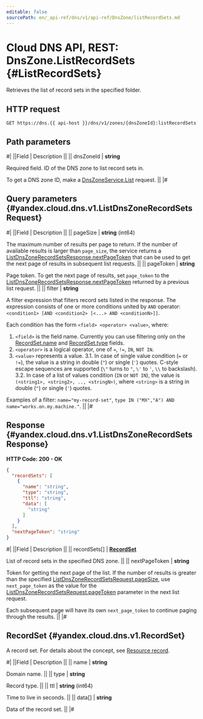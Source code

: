 ```yaml
---
editable: false
sourcePath: en/_api-ref/dns/v1/api-ref/DnsZone/listRecordSets.md
---
```


# Cloud DNS API, REST: DnsZone.ListRecordSets {#ListRecordSets}

Retrieves the list of record sets in the specified folder.

## HTTP request

```
GET https://dns.{{ api-host }}/dns/v1/zones/{dnsZoneId}:listRecordSets
```

## Path parameters

#|
||Field | Description ||
|| dnsZoneId | **string**

Required field. ID of the DNS zone to list record sets in.

To get a DNS zone ID, make a [DnsZoneService.List](/docs/dns/api-ref/DnsZone/list#List) request. ||
|#

## Query parameters {#yandex.cloud.dns.v1.ListDnsZoneRecordSetsRequest}

#|
||Field | Description ||
|| pageSize | **string** (int64)

The maximum number of results per page to return. If the number of available
results is larger than `page_size`, the service returns a [ListDnsZoneRecordSetsResponse.nextPageToken](#yandex.cloud.dns.v1.ListDnsZoneRecordSetsResponse)
that can be used to get the next page of results in subsequent list requests. ||
|| pageToken | **string**

Page token. To get the next page of results, set `page_token` to the
[ListDnsZoneRecordSetsResponse.nextPageToken](#yandex.cloud.dns.v1.ListDnsZoneRecordSetsResponse) returned by a previous list request. ||
|| filter | **string**

A filter expression that filters record sets listed in the response. The expression consists of one or more conditions united by `AND` operator: `<condition1> [AND <condition2> [<...> AND <conditionN>]]`.

Each condition has the form `<field> <operator> <value>`, where:
1. `<field>` is the field name. Currently you can use filtering only on the [RecordSet.name](#yandex.cloud.dns.v1.RecordSet) and [RecordSet.type](#yandex.cloud.dns.v1.RecordSet) fields.
2. `<operator>` is a logical operator, one of `=`, `!=`, `IN`, `NOT IN`.
3. `<value>` represents a value.
3.1. In case of single value condition (`=` or `!=`), the value is a string in double (`"`) or single (`'`) quotes. C-style escape sequences are supported (`\"` turns to `"`, `\'` to `'`, `\\` to backslash).
3.2. In case of a list of values condition (`IN` or `NOT IN`), the value is `(<string1>, <string2>, .., <stringN>)`, where `<string>` is a string in double (`"`) or single (`'`) quotes.

Examples of a filter: `name="my-record-set"`, `type IN ("MX","A") AND name="works.on.my.machine."`. ||
|#

## Response {#yandex.cloud.dns.v1.ListDnsZoneRecordSetsResponse}

**HTTP Code: 200 - OK**

```json
{
  "recordSets": [
    {
      "name": "string",
      "type": "string",
      "ttl": "string",
      "data": [
        "string"
      ]
    }
  ],
  "nextPageToken": "string"
}
```

#|
||Field | Description ||
|| recordSets[] | **[RecordSet](#yandex.cloud.dns.v1.RecordSet)**

List of record sets in the specified DNS zone. ||
|| nextPageToken | **string**

Token for getting the next page of the list. If the number of results is greater than
the specified [ListDnsZoneRecordSetsRequest.pageSize](#yandex.cloud.dns.v1.ListDnsZoneRecordSetsRequest), use `next_page_token` as the value
for the [ListDnsZoneRecordSetsRequest.pageToken](#yandex.cloud.dns.v1.ListDnsZoneRecordSetsRequest) parameter in the next list request.

Each subsequent page will have its own `next_page_token` to continue paging through the results. ||
|#

## RecordSet {#yandex.cloud.dns.v1.RecordSet}

A record set. For details about the concept, see [Resource record](/docs/dns/concepts/resource-record).

#|
||Field | Description ||
|| name | **string**

Domain name. ||
|| type | **string**

Record type. ||
|| ttl | **string** (int64)

Time to live in seconds. ||
|| data[] | **string**

Data of the record set. ||
|#